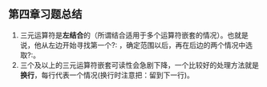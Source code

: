 ## 第四章习题总结
1. 三元运算符是**左结合**的（所谓结合适用于多个运算符嵌套的情况）。也就是说，他从左边开始寻找第一个?: ，确定范围以后，再在后边的两个情况中选取?:。
2. 三个及以上的三元运算符嵌套可读性会急剧下降，一个比较好的处理方法就是**换行**，每行代表一个情况(换行时注意把：留到下一行)。